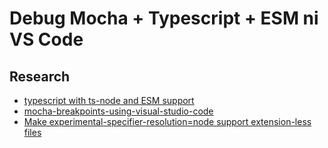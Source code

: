 
# Debug Mocha + Typescript + ESM ni VS Code

## Research

* [typescript with ts-node and ESM support](https://github.com/mochajs/mocha-examples/issues/47)
* [mocha-breakpoints-using-visual-studio-code](https://stackoverflow.com/questions/30023736/mocha-breakpoints-using-visual-studio-code)
* [Make experimental-specifier-resolution=node support extension-less files](https://github.com/nodejs/node/issues/41465)
